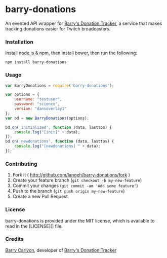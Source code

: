 # barry-donations
An evented API wrapper for [Barry's Donation Tracker](http://don.barrycarlyon.co.uk/), a service that makes tracking donations 
easier for Twitch broadcasters.

### Installation
Install [node.js & npm](http://nodejs.org/), then install [bower](http://bower.io/), then run the following:
```
npm install barry-donations
```

### Usage
```javascript
var BarryDonations = require('barry-donations');

var options = {
    username: "testuser",
    password: "science",
    version: "dansoverlay1"
};
var bd = new BarryDonations(options);

bd.on('initialized', function (data, lasttos) {
    console.log("[init]" + data);
});
bd.on('newdonations', function (data, lasttos) {
    console.log("[newdonations] " + data);
});
```

### Contributing
1. Fork it ( http://github.com/langeh/barry-donations/fork )
2. Create your feature branch (`git checkout -b my-new-feature`)
3. Commit your changes (`git commit -am 'Add some feature'`)
4. Push to the branch (`git push origin my-new-feature`)
5. Create a new Pull Request

### License
barry-donations is provided under the MIT license, which is available to read in the [LICENSE][] file.

### Credits
[Barry Carlyon](http://barrycarlyon.co.uk/), developer of [Barry's Donation Tracker](http://don.barrycarlyon.co.uk/)